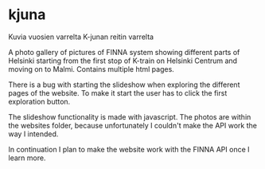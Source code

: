 # kjuna
Kuvia vuosien varrelta K-junan reitin varrelta


A photo gallery of pictures of FINNA system showing different parts of Helsinki starting from the first stop of K-train on Helsinki Centrum and moving on to Malmi. Contains multiple html pages.

There is a bug with starting the slideshow when exploring the different pages of the website. To make it start the user has to click the first exploration button.

The slideshow functionality is made with javascript. The photos are within the websites folder, because unfortunately I couldn't make the API work the way I intended.

In continuation I plan to make the website work with the FINNA API once I learn more.

